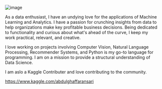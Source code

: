 ![image](https://user-images.githubusercontent.com/88545317/179393625-84945152-37c4-43aa-85f4-b75e1e9ba06c.png)

As a data enthusiast, I have an undying love for the applications of Machine Learning and Analytics. I have a passion for crunching insights from data to help organizations make key profitable business decisions. Being dedicated to functionality and curious about what's ahead of the curve, I keep my work practical, relevant, and creative.

I love working on projects involving Computer Vision, Natural Language Processing, Recommender Systems, and Python is my go-to language for programming. I am on a mission to provide a structural understanding of Data Science.

I am aslo a Kaggle Contributer and love contributing to the community.

https://www.kaggle.com/abdulghaffaransari


<!---
abdulghaffaransari/abdulghaffaransari is a ✨ special ✨ repository because its `README.md` (this file) appears on your GitHub profile.
You can click the Preview link to take a look at your changes.
--->
